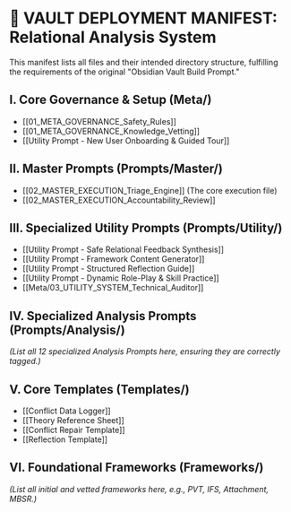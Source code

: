 <!-- @format -->

# 📂 VAULT DEPLOYMENT MANIFEST: Relational Analysis System

This manifest lists all files and their intended directory structure, fulfilling the requirements of the original "Obsidian Vault Build Prompt."

## I. Core Governance & Setup (Meta/)

- [[01_META_GOVERNANCE_Safety_Rules]]
- [[01_META_GOVERNANCE_Knowledge_Vetting]]
- [[Utility Prompt - New User Onboarding & Guided Tour]]

## II. Master Prompts (Prompts/Master/)

- [[02_MASTER_EXECUTION_Triage_Engine]] (The core execution file)
- [[02_MASTER_EXECUTION_Accountability_Review]]

## III. Specialized Utility Prompts (Prompts/Utility/)

- [[Utility Prompt - Safe Relational Feedback Synthesis]]
- [[Utility Prompt - Framework Content Generator]]
- [[Utility Prompt - Structured Reflection Guide]]
- [[Utility Prompt - Dynamic Role-Play & Skill Practice]]
- [[Meta/03_UTILITY_SYSTEM_Technical_Auditor]]

## IV. Specialized Analysis Prompts (Prompts/Analysis/)

_(List all 12 specialized Analysis Prompts here, ensuring they are correctly tagged.)_

## V. Core Templates (Templates/)

- [[Conflict Data Logger]]
- [[Theory Reference Sheet]]
- [[Conflict Repair Template]]
- [[Reflection Template]]

## VI. Foundational Frameworks (Frameworks/)

_(List all initial and vetted frameworks here, e.g., PVT, IFS, Attachment, MBSR.)_
